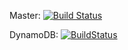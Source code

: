 Master:
[![Build Status](https://travis-ci.org/PolarGeospatialCenter/inventory.svg?branch=master)](https://travis-ci.org/PolarGeospatialCenter/inventory)

DynamoDB: [![BuildStatus](https://travis-ci.org/PolarGeospatialCenter/inventory.svg?branch=dynamodb_lambda)](https://travis-ci.org/PolarGeospatialCenter/inventory)
